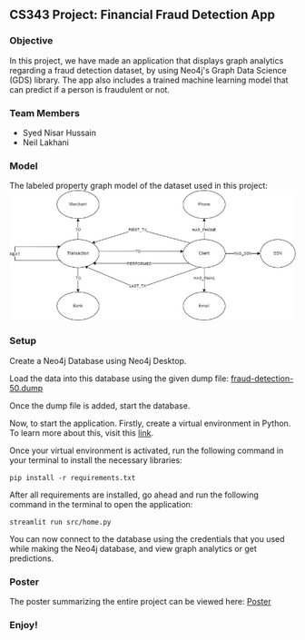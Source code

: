 ## CS343 Project: Financial Fraud Detection App

### Objective
In this project, we have made an application that displays graph analytics regarding a fraud detection dataset, by using Neo4j's Graph Data Science (GDS) library. The app also includes a trained machine learning model that can predict if a person is fraudulent or not.

### Team Members
- Syed Nisar Hussain
- Neil Lakhani

### Model
The labeled property graph model of the dataset used in this project:
![Model](images/gds.jpg)

### Setup
Create a Neo4j Database using Neo4j Desktop.

Load the data into this database using the given dump file: [fraud-detection-50.dump](data/fraud-detection-50.dump)

Once the dump file is added, start the database.

Now, to start the application. Firstly, create a virtual environment in Python. To learn more about this, visit this [link](https://docs.python.org/3/library/venv.html).

Once your virtual environment is activated, run the following command in your terminal to install the necessary libraries:
```
pip install -r requirements.txt
```

After all requirements are installed, go ahead and run the following command in the terminal to open the application:
```
streamlit run src/home.py
```

You can now connect to the database using the credentials that you used while making the Neo4j database, and view graph analytics or get predictions.

### Poster
The poster summarizing the entire project can be viewed here: [Poster](Poster.pdf)
### Enjoy!

